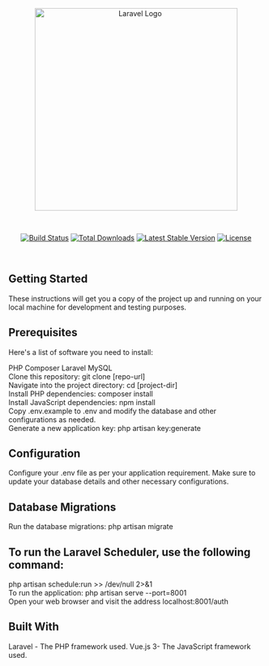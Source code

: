 <p align="center"><a href="https://laravel.com" target="_blank"><img src="https://raw.githubusercontent.com/laravel/art/master/logo-lockup/5%20SVG/2%20CMYK/1%20Full%20Color/laravel-logolockup-cmyk-red.svg" width="400" alt="Laravel Logo"></a></p>
<br>
<p align="center">
<a href="https://github.com/laravel/framework/actions"><img src="https://github.com/laravel/framework/workflows/tests/badge.svg" alt="Build Status"></a>
<a href="https://packagist.org/packages/laravel/framework"><img src="https://img.shields.io/packagist/dt/laravel/framework" alt="Total Downloads"></a>
<a href="https://packagist.org/packages/laravel/framework"><img src="https://img.shields.io/packagist/v/laravel/framework" alt="Latest Stable Version"></a>
<a href="https://packagist.org/packages/laravel/framework"><img src="https://img.shields.io/packagist/l/laravel/framework" alt="License"></a>
</p>
<br>

## Getting Started

These instructions will get you a copy of the project up and running on your local machine for development and testing purposes.
<br>

## Prerequisites

Here's a list of software you need to install:
<br>

PHP
Composer
Laravel
MySQL
<br>
Clone this repository: git clone [repo-url]
<br>
Navigate into the project directory: cd [project-dir]
<br>
Install PHP dependencies: composer install
<br>
Install JavaScript dependencies: npm install
<br>
Copy .env.example to .env and modify the database and other configurations as needed.
<br>
Generate a new application key: php artisan key:generate
<br>

## Configuration

Configure your .env file as per your application requirement. Make sure to update your database details and other necessary configurations.
<br>

## Database Migrations

Run the database migrations: php artisan migrate
<br>

## To run the Laravel Scheduler, use the following command:

php artisan schedule:run >> /dev/null 2>&1
<br>
To run the application: php artisan serve --port=8001
<br>
Open your web browser and visit the address localhost:8001/auth
<br>

## Built With

Laravel - The PHP framework used.
Vue.js 3- The JavaScript framework used.
